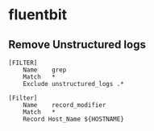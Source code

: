 # fluentbit
## Remove Unstructured logs
```
[FILTER]
    Name    grep
    Match   *
    Exclude unstructured_logs .*
```

```
[Filter]
    Name    record_modifier
    Match   *
    Record Host_Name ${HOSTNAME}
```
